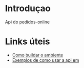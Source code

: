 # Introduçao
Api do pedidos-online

# Links úteis
* [Como buildar o ambiente](https://bitbucket.org/mageddo/pedido-app/wiki/Buildando%20o%20pedido-api)
* [Exemplos de como usar a api em ](https://bitbucket.org/ElvisDeFreitas/autogestor-api/src)
